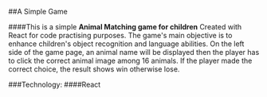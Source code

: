 ##A Simple Game

####This is a simple **Animal Matching game for children** Created with React for code practising purposes. The game's main objective is to enhance children's object recognition and language abilities. On the left side of the game page, an animal name will be displayed then the player has to click the correct animal image among 16 animals. If the player made the correct choice, the result shows win otherwise lose.

###Technology: ####React
